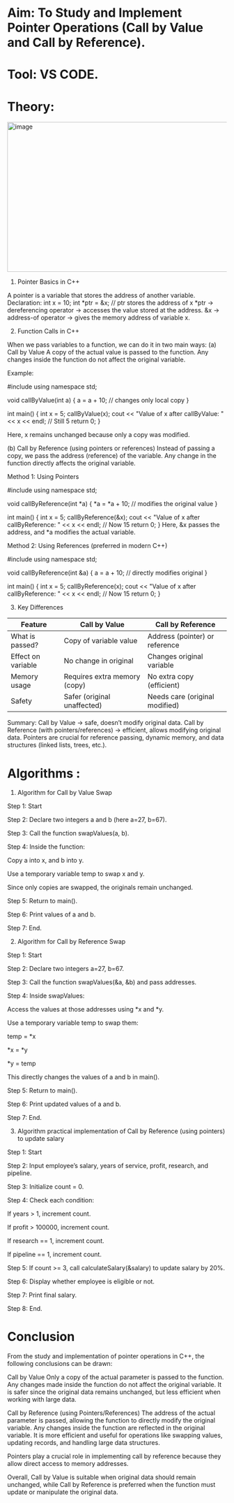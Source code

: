 # Aim: To Study and Implement Pointer Operations (Call by Value and Call by Reference).

# Tool: VS CODE.

# Theory:
<img width="957" height="343" alt="image" src="https://github.com/user-attachments/assets/94853a5a-1717-473c-a9bf-62ea70493cfd" />



1. Pointer Basics in C++

A pointer is a variable that stores the address of another variable.
Declaration:
int x = 10;
int *ptr = &x;   // ptr stores the address of x
*ptr → dereferencing operator → accesses the value stored at the address.
&x → address-of operator → gives the memory address of variable x.

2. Function Calls in C++

When we pass variables to a function, we can do it in two main ways:
(a) Call by Value
A copy of the actual value is passed to the function.
Any changes inside the function do not affect the original variable.

Example:

#include <iostream>
using namespace std;

void callByValue(int a) {
    a = a + 10;   // changes only local copy
}

int main() {
    int x = 5;
    callByValue(x);
    cout << "Value of x after callByValue: " << x << endl; // Still 5
    return 0;
}

Here, x remains unchanged because only a copy was modified.

(b) Call by Reference (using pointers or references)
Instead of passing a copy, we pass the address (reference) of the variable.
Any change in the function directly affects the original variable.

Method 1: Using Pointers

#include <iostream>
using namespace std;

void callByReference(int *a) {
    *a = *a + 10;   // modifies the original value
}

int main() {
    int x = 5;
    callByReference(&x);
    cout << "Value of x after callByReference: " << x << endl; // Now 15
    return 0;
}
Here, &x passes the address, and *a modifies the actual variable.

Method 2: Using References (preferred in modern C++)

#include <iostream>
using namespace std;

void callByReference(int &a) {
    a = a + 10;   // directly modifies original
}

int main() {
    int x = 5;
    callByReference(x);
    cout << "Value of x after callByReference: " << x << endl; // Now 15
    return 0;
}

3. Key Differences

   
| Feature            | Call by Value                | Call by Reference              |
| ------------------ | ---------------------------- | ------------------------------ |
| What is passed?    | Copy of variable value       | Address (pointer) or reference |
| Effect on variable | No change in original        | Changes original variable      |
| Memory usage       | Requires extra memory (copy) | No extra copy (efficient)      |
| Safety             | Safer (original unaffected)  | Needs care (original modified) |


Summary:
Call by Value → safe, doesn’t modify original data.
Call by Reference (with pointers/references) → efficient, allows modifying original data.
Pointers are crucial for reference passing, dynamic memory, and data structures (linked lists, trees, etc.).

# Algorithms :

1. Algorithm for Call by Value Swap
   
Step 1: Start

Step 2: Declare two integers a and b (here a=27, b=67).

Step 3: Call the function swapValues(a, b).

Step 4: Inside the function:

Copy a into x, and b into y.

Use a temporary variable temp to swap x and y.

Since only copies are swapped, the originals remain unchanged.

Step 5: Return to main().

Step 6: Print values of a and b.

Step 7: End.

2. Algorithm for Call by Reference Swap
   
Step 1: Start

Step 2: Declare two integers a=27, b=67.

Step 3: Call the function swapValues(&a, &b) and pass addresses.

Step 4: Inside swapValues:

Access the values at those addresses using *x and *y.

Use a temporary variable temp to swap them:

temp = *x

*x = *y

*y = temp

This directly changes the values of a and b in main().

Step 5: Return to main().

Step 6: Print updated values of a and b.

Step 7: End.

3. Algorithm practical implementation of Call by Reference (using pointers) to update salary
   
Step 1: Start

Step 2: Input employee’s salary, years of service, profit, research, and pipeline.

Step 3: Initialize count = 0.

Step 4: Check each condition:

If years > 1, increment count.

If profit > 100000, increment count.

If research == 1, increment count.

If pipeline == 1, increment count.

Step 5: If count >= 3, call calculateSalary(&salary) to update salary by 20%.

Step 6: Display whether employee is eligible or not.

Step 7: Print final salary.

Step 8: End.

# Conclusion
From the study and implementation of pointer operations in C++, the following conclusions can be drawn:

Call by Value
Only a copy of the actual parameter is passed to the function.
Any changes made inside the function do not affect the original variable.
It is safer since the original data remains unchanged, but less efficient when working with large data.

Call by Reference (using Pointers/References)
The address of the actual parameter is passed, allowing the function to directly modify the original variable.
Any changes inside the function are reflected in the original variable.
It is more efficient and useful for operations like swapping values, updating records, and handling large data structures.

Pointers play a crucial role in implementing call by reference because they allow direct access to memory addresses.

Overall, Call by Value is suitable when original data should remain unchanged, while Call by Reference is preferred when the function must update or manipulate the original data.
